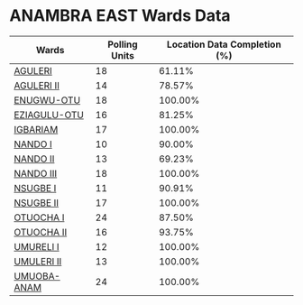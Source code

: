 
# ANAMBRA EAST Wards Data

| Wards | Polling Units | Location Data Completion (%) |
| ---- | ----- | ------- |
| [AGULERI](./wards/771-aguleri) | 18 | 61.11% |
| [AGULERI  II](./wards/772-aguleri-ii) | 14 | 78.57% |
| [ENUGWU-OTU](./wards/773-enugwu-otu) | 18 | 100.00% |
| [EZIAGULU-OTU](./wards/774-eziagulu-otu) | 16 | 81.25% |
| [IGBARIAM](./wards/775-igbariam) | 17 | 100.00% |
| [NANDO  I](./wards/776-nando-i) | 10 | 90.00% |
| [NANDO  II](./wards/777-nando-ii) | 13 | 69.23% |
| [NANDO  III](./wards/778-nando-iii) | 18 | 100.00% |
| [NSUGBE I](./wards/779-nsugbe-i) | 11 | 90.91% |
| [NSUGBE II](./wards/780-nsugbe-ii) | 17 | 100.00% |
| [OTUOCHA  I](./wards/781-otuocha-i) | 24 | 87.50% |
| [OTUOCHA  II](./wards/782-otuocha-ii) | 16 | 93.75% |
| [UMURELI  I](./wards/783-umureli-i) | 12 | 100.00% |
| [UMULERI  II](./wards/784-umuleri-ii) | 13 | 100.00% |
| [UMUOBA-ANAM](./wards/785-umuoba-anam) | 24 | 100.00% |





